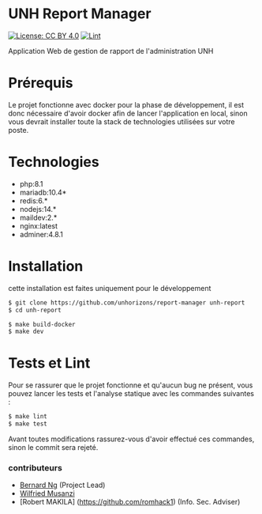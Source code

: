 # UNH Report Manager

[![License: CC BY 4.0](https://img.shields.io/badge/License-CC_BY_4.0-lightgrey.svg)](https://creativecommons.org/licenses/by/4.0/) 
[![Lint](https://github.com/unhorizons/report-manager/actions/workflows/lint.yaml/badge.svg)](https://github.com/unhorizons/report-manager/actions/workflows/lint.yaml)

Application Web de gestion de rapport de l'administration UNH

# Prérequis 
Le projet fonctionne avec docker pour la phase de développement, 
il est donc nécessaire d'avoir docker afin de lancer l'application en local,
sinon vous devrait installer toute la stack de technologies utilisées sur votre poste.

# Technologies
- php:8.1
- mariadb:10.4*
- redis:6.*
- nodejs:14.*
- maildev:2.*
- nginx:latest
- adminer:4.8.1

# Installation
cette installation est faites uniquement pour le développement

```bash
$ git clone https://github.com/unhorizons/report-manager unh-report
$ cd unh-report

$ make build-docker
$ make dev
```

# Tests et Lint
Pour se rassurer que le projet fonctionne et qu'aucun bug ne présent,
vous pouvez lancer les tests et l'analyse statique avec les commandes suivantes :

```bash
$ make lint
$ make test
```
Avant toutes modifications rassurez-vous d'avoir effectué ces commandes, sinon le commit sera rejeté.


### contributeurs

- [Bernard Ng](https://github.com/bernard-ng) (Project Lead)
- [Wilfried Musanzi](https://github.com/willfried-musanzi)
- [Robert MAKILA] (https://github.com/romhack1) (Info. Sec. Adviser)
